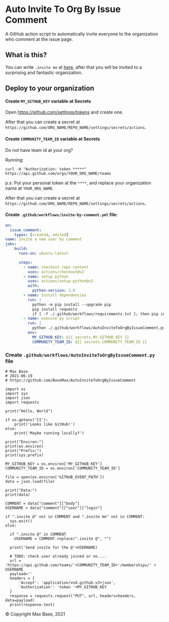 # Auto Invite To Org By Issue Comment

A GitHub action script to automatically invite everyone to the organization who comment at the issue page.

## What is this?

You can write `.invite me` at [here](https://github.com/BaseMax/AutoInviteToOrgByIssueComment/issues/1
), after that you will be invited to a surprising and fantastic organization.

## Deploy to your organization

#### Create `MY_GITHUB_KEY` variable at Secrets

Open https://github.com/settings/tokens and create one.

After that you can create a secret at `https://github.com/ORG_NAME/REPO_NAME/settings/secrets/actions`.

#### Create `COMMUNITY_TEAM_ID` variable at Secrets

Do not have team id at your org?

Running:

```
curl -H "Authorization: token *****" https://api.github.com/orgs/YOUR_ORG_NAME/teams
```

p.s: Put your personal token at the `****`, and replace your organization name at `YOUR_ORG_NAME`.

After that you can create a secret at `https://github.com/ORG_NAME/REPO_NAME/settings/secrets/actions`.

#### Create `.github/workflows/invite-by-comment.yml` file:

```yaml
on:
  issue_comment:
    types: [created, edited]
name: Invite a new user by comment
jobs:
    build:
      runs-on: ubuntu-latest

      steps:
        - name: checkout repo content
          uses: actions/checkout@v2
        - name: setup python
          uses: actions/setup-python@v2
          with:
            python-version: 3.8
        - name: Install dependencies
          run: |
            python -m pip install --upgrade pip
            pip install requests
            if [ -f ./.github/workflows/requirements.txt ]; then pip install -r ./.github/workflows/requirements.txt; fi
        - name: execute py script
          run: |
            python ./.github/workflows/AutoInviteToOrgByIssueComment.py
          env:
            MY_GITHUB_KEY: ${{ secrets.MY_GITHUB_KEY }}
            COMMUNITY_TEAM_ID: ${{ secrets.COMMUNITY_TEAM_ID }}
```

### Create `.github/workflows/AutoInviteToOrgByIssueComment.py` file

```
# Max Base
# 2021-06-19
# https://github.com/BaseMax/AutoInviteToOrgByIssueComment

import os
import sys
import json
import requests

print("Hello, World")

if os.getenv('CI'):
    print('Looks like GitHub!')
else:
    print('Maybe running locally?')

print("Environ:")
print(os.environ)
print("Prefix:")
print(sys.prefix)

MY_GITHUB_KEY = os.environ['MY_GITHUB_KEY']
COMMUNITY_TEAM_ID = os.environ['COMMUNITY_TEAM_ID']

file = open(os.environ['GITHUB_EVENT_PATH'])
data = json.load(file)

print("Data:")
print(data)

COMMENT = data["comment"]["body"]
USERNAME = data["comment"]["user"]["login"]

if ".invite @" not in COMMENT and ".invite me" not in COMMENT:
  sys.exit()
else:

  if ".invite @" in COMMENT
    USERNAME = COMMENT.replace(".invite @", "")

  print('Send invite for the @'+USERNAME)

  # TODO: check user already joined or no....
  url = 'https://api.github.com/teams/'+COMMUNITY_TEAM_ID+'/memberships/' + USERNAME
  payload=''
  headers = {
      'Accept': 'application/vnd.github.v3+json',
      'Authorization': 'token '+MY_GITHUB_KEY
  }
  response = requests.request("PUT", url, headers=headers, data=payload)
  print(response.text)
```

© Copyright Max Base, 2021
